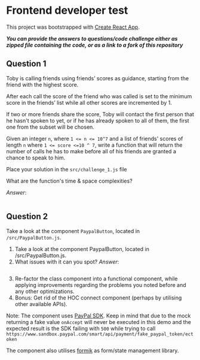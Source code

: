 
# Frontend developer test

This project was bootstrapped with [Create React App](https://github.com/facebook/create-react-app).

***You can provide the answers to questions/code challenge either as zipped file containing the code, or as a link to a fork of this repository***

## Question 1

Toby is calling friends using friends’ scores as guidance, starting from the friend with the highest score.

After each call the score of the friend who was called is set to the minimum score in the friends’ list while all other scores are incremented by 1.

If two or more friends share the score, Toby will contact the first person that he hasn't spoken to yet, or if he has already spoken to all of them, the first one from the subset will be chosen.

Given an integer `n`, where `1 <= n <= 10^7` and a list of friends' scores of length `n` where `1 <= score <=10 ^ 7`, write a function that will return the number of calls he has to make before all of his friends are granted a chance to speak to him.

 Place your solution in the `src/challenge_1.js` file

 What are the function's time & space complexities?
 
 *Answer*:
 ```txt

 ```


## Question 2

Take a look at the component `PaypalButton`, located in `/src/PaypalButton.js`.


1. Take a look at the component PaypalButton, located in /src/PaypalButton.js.
2. What issues with it can you spot?
    *Answer*:
    ```txt

    ```
3. Re-factor the class component into a functional component, while applying improvements regarding the problems you noted before and any other optimizations.
4. Bonus: Get rid of the HOC connect component (perhaps by utilising other available APIs).

Note: The component uses [PayPal SDK](https://developer.paypal.com/docs/business/javascript-sdk/javascript-sdk-reference/). Keep in mind that due to the mock returning a fake value `onAccept` will never be executed in this demo and the expected result is the SDK failing with `500` while trying to call `https://www.sandbox.paypal.com/smart/api/payment/fake_paypal_token/ectoken`

The component also utilises [formik](https://formik.org/) as form/state management library.

